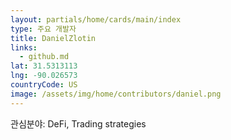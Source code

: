 ```yaml
---
layout: partials/home/cards/main/index
type: 주요 개발자
title: DanielZlotin
links:
  - github.md
lat: 31.5313113
lng: -90.026573
countryCode: US
image: /assets/img/home/contributors/daniel.png
---
```


관심분야: DeFi, Trading strategies
